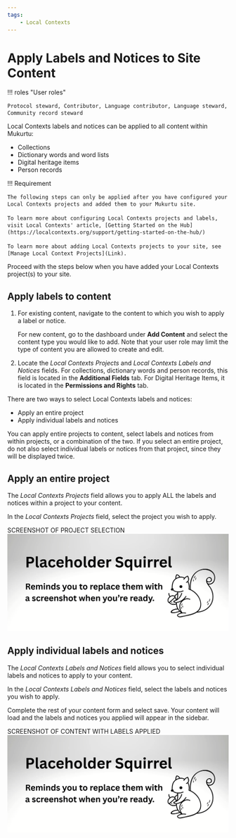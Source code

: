 ```yaml
---
tags:
    - Local Contexts
---
```


# Apply Labels and Notices to Site Content

!!! roles "User roles"
    
    Protocol steward, Contributor, Language contributor, Language steward, Community record steward

Local Contexts labels and notices can be applied to all content within Mukurtu:

- Collections
- Dictionary words and word lists
- Digital heritage items
- Person records

!!! Requirement

    The following steps can only be applied after you have configured your Local Contexts projects and added them to your Mukurtu site. 

    To learn more about configuring Local Contexts projects and labels, visit Local Contexts' article, [Getting Started on the Hub](https://localcontexts.org/support/getting-started-on-the-hub/)

    To learn more about adding Local Contexts projects to your site, see [Manage Local Context Projects](Link).

Proceed with the steps below when you have added your Local Contexts project(s) to your site.

## Apply labels to content

1. For existing content, navigate to the content to which you wish to apply a label or notice. 

    For new content, go to the dashboard under **Add Content** and select the content type you would like to add. Note that your user role may limit the type of content you are allowed to create and edit.


2. Locate the *Local Contexts Projects* and *Local Contexts Labels and Notices* fields. For collections, dictionary words and person records, this field is located in the **Additional Fields** tab. For Digital Heritage Items, it is located in the **Permissions and Rights** tab. 

There are two ways to select Local Contexts labels and notices: 

- Apply an entire project 
- Apply individual labels and notices

You can apply entire projects to content, select labels and notices from within projects, or a combination of the two. If you select an entire project, do not also select individual labels or notices from that project, since they will be displayed twice.

## Apply an entire project

The *Local Contexts Projects* field allows you to apply ALL the labels and notices within a project to your content.

In the *Local Contexts Projects* field, select the project you wish to apply. 

SCREENSHOT OF PROJECT SELECTION
![Screenshot of project selection ](../_embeds/placeholderscreenshot.png)


## Apply individual labels and notices

The *Local Contexts Labels and Notices* field allows you to select individual labels and notices to apply to your content. 

In the *Local Contexts Labels and Notices* field, select the labels and notices you wish to apply. 

Complete the rest of your content form and select save. Your content will load and the labels and notices you applied will appear in the sidebar.

SCREENSHOT OF CONTENT WITH LABELS APPLIED
![Screenshot of content with labels applied](../_embeds/placeholderscreenshot.png)